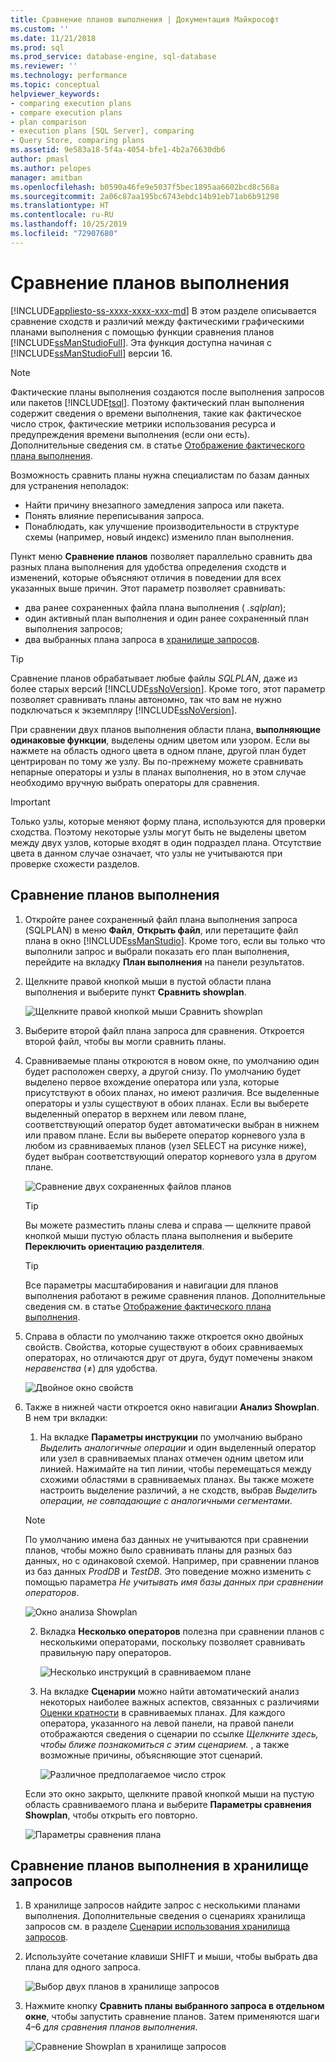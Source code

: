 ```yaml
---
title: Сравнение планов выполнения | Документация Майкрософт
ms.custom: ''
ms.date: 11/21/2018
ms.prod: sql
ms.prod_service: database-engine, sql-database
ms.reviewer: ''
ms.technology: performance
ms.topic: conceptual
helpviewer_keywords:
- comparing execution plans
- compare execution plans
- plan comparison
- execution plans [SQL Server], comparing
- Query Store, comparing plans
ms.assetid: 9e583a18-5f4a-4054-bfe1-4b2a76630db6
author: pmasl
ms.author: pelopes
manager: amitban
ms.openlocfilehash: b0590a46fe9e5037f5bec1895aa6602bcd8c568a
ms.sourcegitcommit: 2a06c87aa195bc6743ebdc14b91eb71ab6b91298
ms.translationtype: HT
ms.contentlocale: ru-RU
ms.lasthandoff: 10/25/2019
ms.locfileid: "72907680"
---
```

# <a name="compare-execution-plans"></a>Сравнение планов выполнения
[!INCLUDE[appliesto-ss-xxxx-xxxx-xxx-md](../../includes/appliesto-ss-xxxx-xxxx-xxx-md.md)]
В этом разделе описывается сравнение сходств и различий между фактическими графическими планами выполнения с помощью функции сравнения планов [!INCLUDE[ssManStudioFull](../../includes/ssmanstudiofull-md.md)]. Эта функция доступна начиная с [!INCLUDE[ssManStudioFull](../../includes/ssmanstudiofull-md.md)] версии 16.
  
> [!NOTE]
> Фактические планы выполнения создаются после выполнения запросов или пакетов [!INCLUDE[tsql](../../includes/tsql-md.md)]. Поэтому фактический план выполнения содержит сведения о времени выполнения, такие как фактическое число строк, фактические метрики использования ресурса и предупреждения времени выполнения (если они есть). Дополнительные сведения см. в статье [Отображение фактического плана выполнения](../../relational-databases/performance/display-an-actual-execution-plan.md).
  
Возможность сравнить планы нужна специалистам по базам данных для устранения неполадок:
-   Найти причину внезапного замедления запроса или пакета.
-   Понять влияние переписывания запроса.
-   Понаблюдать, как улучшение производительности в структуре схемы (например, новый индекс) изменило план выполнения.  
 
Пункт меню **Сравнение планов** позволяет параллельно сравнить два разных плана выполнения для удобства определения сходств и изменений, которые объясняют отличия в поведении для всех указанных выше причин. Этот параметр позволяет сравнивать:
- два ранее сохраненных файла плана выполнения ( *.sqlplan*);
- один активный план выполнения и один ранее сохраненный план выполнения запросов;
- два выбранных плана запроса в [хранилище запросов](../../relational-databases/performance/monitoring-performance-by-using-the-query-store.md).

> [!TIP]
> Сравнение планов обрабатывает любые файлы *SQLPLAN*, даже из более старых версий [!INCLUDE[ssNoVersion](../../includes/ssnoversion-md.md)]. Кроме того, этот параметр позволяет сравнивать планы автономно, так что вам не нужно подключаться к экземпляру [!INCLUDE[ssNoVersion](../../includes/ssnoversion-md.md)]. 

При сравнении двух планов выполнения области плана, **выполняющие одинаковые функции**, выделены одним цветом или узором. Если вы нажмете на область одного цвета в одном плане, другой план будет центрирован по тому же узлу. Вы по-прежнему можете сравнивать непарные операторы и узлы в планах выполнения, но в этом случае необходимо вручную выбрать операторы для сравнения.

> [!IMPORTANT]
> Только узлы, которые меняют форму плана, используются для проверки сходства. Поэтому некоторые узлы могут быть не выделены цветом между двух узлов, которые входят в один подраздел плана. Отсутствие цвета в данном случае означает, что узлы не учитываются при проверке схожести разделов.
  
## <a name="to-compare-execution-plans"></a>Сравнение планов выполнения
  
1.  Откройте ранее сохраненный файл плана выполнения запроса (SQLPLAN) в меню **Файл**, **Открыть файл**, или перетащите файл плана в окно [!INCLUDE[ssManStudio](../../includes/ssManStudio-md.md)]. Кроме того, если вы только что выполнили запрос и выбрали показать его план выполнения, перейдите на вкладку **План выполнения** на панели результатов. 

2.  Щелкните правой кнопкой мыши в пустой области плана выполнения и выберите пункт **Сравнить showplan**. 

    ![Щелкните правой кнопкой мыши Сравнить showplan](../../relational-databases/performance/media/plancomparisonmenuoption.png "Щелкните правой кнопкой мыши Сравнить Showplan")   

3.  Выберите второй файл плана запроса для сравнения. Откроется второй файл, чтобы вы могли сравнить планы.

4.  Сравниваемые планы откроются в новом окне, по умолчанию один будет расположен сверху, а другой снизу. По умолчанию будет выделено первое вхождение оператора или узла, которые присутствуют в обоих планах, но имеют различия. Все выделенные операторы и узлы существуют в обоих планах. Если вы выберете выделенный оператор в верхнем или левом плане, соответствующий оператор будет автоматически выбран в нижнем или правом плане. Если вы выберете оператор корневого узла в любом из сравниваемых планов (узел SELECT на рисунке ниже), будет выбран соответствующий оператор корневого узла в другом плане.

    ![Сравнение двух сохраненных файлов планов](../../relational-databases/performance/media/plancomparison-plans.png "Сравнение двух сохраненных файлов планов")  

     > [!TIP]
     > Вы можете разместить планы слева и справа — щелкните правой кнопкой мыши пустую область плана выполнения и выберите **Переключить ориентацию разделителя**.

     > [!TIP]
     > Все параметры масштабирования и навигации для планов выполнения работают в режиме сравнения планов. Дополнительные сведения см. в статье [Отображение фактического плана выполнения](../../relational-databases/performance/display-an-actual-execution-plan.md).

5.  Справа в области по умолчанию также откроется окно двойных свойств. Свойства, которые существуют в обоих сравниваемых операторах, но отличаются друг от друга, будут помечены знаком *неравенства* (&ne;) для удобства.

    ![Двойное окно свойств](../../relational-databases/performance/media/plancomparison-properties.png "Двойное окно свойств")  

6.  Также в нижней части откроется окно навигации **Анализ Showplan**. В нем три вкладки:

    1.  На вкладке **Параметры инструкции** по умолчанию выбрано *Выделить аналогичные операции* и один выделенный оператор или узел в сравниваемых планах отмечен одним цветом или линией. Нажимайте на тип линии, чтобы перемещаться между схожими областями в сравниваемых планах. Вы также можете настроить выделение различий, а не сходств, выбрав *Выделить операции, не совпадающие с аналогичными сегментами*. 
    
       > [!NOTE]
       > По умолчанию имена баз данных не учитываются при сравнении планов, чтобы можно было сравнивать планы для разных баз данных, но с одинаковой схемой. Например, при сравнении планов из баз данных *ProdDB* и *TestDB*. Это поведение можно изменить с помощью параметра *Не учитывать имя базы данных при сравнении операторов*.

       ![Окно анализа Showplan](../../relational-databases/performance/media/plancomparison-analysis.png "Окно анализа Showplan") 

    2.  Вкладка **Несколько операторов** полезна при сравнении планов с несколькими операторами, поскольку позволяет сравнивать правильную пару операторов.

        ![Несколько инструкций в сравниваемом плане](../../relational-databases/performance/media/plancomparison-multiple.png "Несколько инструкций в сравниваемом плане")  

    3.  На вкладке **Сценарии** можно найти автоматический анализ некоторых наиболее важных аспектов, связанных с различиями [Оценки кратности](../../relational-databases/performance/cardinality-estimation-sql-server.md) в сравниваемых планах. Для каждого оператора, указанного на левой панели, на правой панели отображаются сведения о сценарии по ссылке *Щелкните здесь, чтобы ближе познакомиться с этим сценарием.* , а также возможные причины, объясняющие этот сценарий. 

        ![Различное предполагаемое число строк](../../relational-databases/performance/media/plancomparison-scenarios.png "Различное предполагаемое число строк")  

    Если это окно закрыто, щелкните правой кнопкой мыши на пустую область сравниваемого плана и выберите **Параметры сравнения Showplan**, чтобы открыть его повторно.

    ![Параметры сравнения плана](../../relational-databases/performance/media/plancomparison-options.png "Параметры сравнения плана")  

## <a name="to-compare-execution-plans-in-query-store"></a>Сравнение планов выполнения в хранилище запросов

1.  В хранилище запросов найдите запрос с несколькими планами выполнения. Дополнительные сведения о сценариях хранилища запросов см. в разделе [Сценарии использования хранилища запросов](../../relational-databases/performance/query-store-usage-scenarios.md#identify-and-tune-top-resource-consuming-queries).

2.  Используйте сочетание клавиши SHIFT и мыши, чтобы выбрать два плана для одного запроса. 

    ![Выбор двух планов в хранилище запросов](../../relational-databases/performance/media/plancomparison-querystore.png "Выбор двух планов в хранилище запросов")   

3.  Нажмите кнопку **Сравнить планы выбранного запроса в отдельном окне**, чтобы запустить сравнение планов. Затем применяются шаги 4–6 *для сравнения планов выполнения*. 

    ![Сравнение Showplan в хранилище запросов](../../relational-databases/performance/media/plancomparison-querystoreoption.png "Сравнение Showplan в хранилище запросов") 
